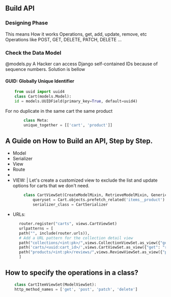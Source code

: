 ## Build API
### Designing Phase
This means How it works Operations, get, add, update, remove, etc
Operations like 
POST, GET, DELETE, PATCH, DELETE ...
### Check the Data Model 
@models.py
A Hacker can access Django self-contained IDs because of sequence numbers. Solution is bellow
#### GUID: Globally Unique Identifier
```python
    from uuid import uuid4
    class Cart(models.Model):
    id = models.UUIDField(primary_key=True, default=uuid4)
```
For no duplicate in the same cart the same product
```python
        class Meta:
        unique_together = [['cart', 'product']]
```
## A Guide on How to Build an API, Step by Step.
- Model
- Serializer
- View
- Route
- 
- VIEW: | Let's create a customized view to exclude the list and update options for carts that we don't need.
```python
        class CartViewSet(CreateModelMixin, RetrieveModelMixin, GenericViewSet):
            queryset = Cart.objects.prefetch_related('items__product').all()
            serializer_class = CartSerializer
```
- URLs:
```python
      router.register("carts", views.CartViewSet)
      urlpatterns = [
      path("", include(router.urls)),
      # Add a URL pattern for the collection detail view
      path("collections/<int:pk>/",views.CollectionViewSet.as_view({"get": "retrieve"}),name="collection-detail"),
      path('carts/<uuid:cart_id>/',views.CartViewSet.as_view({"get": "retrieve"})),
      path("products/<int:pk>/reviews/",views.ReviewViewSet.as_view({"post": "create"})),
      ]
```
## How to specify the operations in a class?
```python
    class CartItemViewSet(ModelViewSet):
    http_method_names = ['get', 'post', 'patch', 'delete']
```   
         
